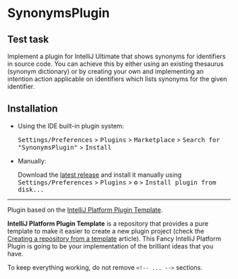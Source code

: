 # SynonymsPlugin

## Test task
Implement a plugin for IntelliJ Ultimate that shows synonyms for identifiers in source code. You can achieve this by either using an existing thesaurus (synonym dictionary) or by creating your own and implementing an intention action applicable on identifiers which lists synonyms for the given identifier.


## Installation

- Using the IDE built-in plugin system:
  
  <kbd>Settings/Preferences</kbd> > <kbd>Plugins</kbd> > <kbd>Marketplace</kbd> > <kbd>Search for "SynonymsPlugin"</kbd> >
  <kbd>Install</kbd>


- Manually:

  Download the [latest release](https://github.com/Valentine-456/SynonymsPlugin/releases/latest) and install it manually using
  <kbd>Settings/Preferences</kbd> > <kbd>Plugins</kbd> > <kbd>⚙️</kbd> > <kbd>Install plugin from disk...</kbd>


---
Plugin based on the [IntelliJ Platform Plugin Template][template].
<!-- Plugin description -->
**IntelliJ Platform Plugin Template** is a repository that provides a pure template to make it easier to create a new plugin project (check the [Creating a repository from a template][gh:template] article).
This Fancy IntelliJ Platform Plugin is going to be your implementation of the brilliant ideas that you have.

[gh:template]: https://docs.github.com/en/repositories/creating-and-managing-repositories/creating-a-repository-from-a-template
To keep everything working, do not remove `<!-- ... -->` sections.
<!-- Plugin description end -->
[template]: https://github.com/JetBrains/intellij-platform-plugin-template
[docs:plugin-description]: https://plugins.jetbrains.com/docs/intellij/plugin-user-experience.html#plugin-description-and-presentation
